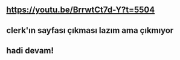 ## https://youtu.be/BrrwtCt7d-Y?t=5504

## clerk'ın sayfası çıkması lazım ama çıkmıyor

## hadi devam!